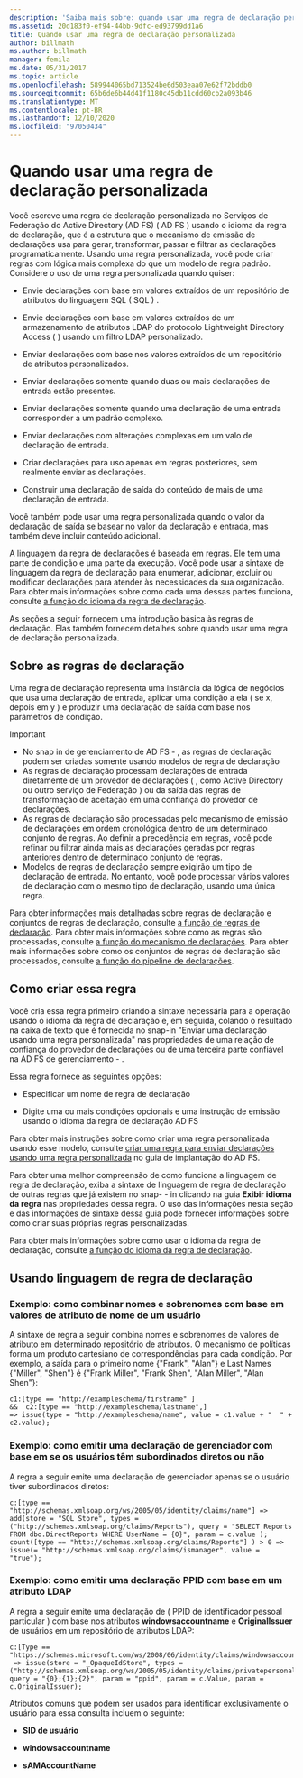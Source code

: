 ```yaml
---
description: 'Saiba mais sobre: quando usar uma regra de declaração personalizada'
ms.assetid: 20d183f0-ef94-44bb-9dfc-ed93799dd1a6
title: Quando usar uma regra de declaração personalizada
author: billmath
ms.author: billmath
manager: femila
ms.date: 05/31/2017
ms.topic: article
ms.openlocfilehash: 589944065bd713524be6d503eaa07e62f72bddb0
ms.sourcegitcommit: 65b6de6b44d41f1180c45db11cdd60cb2a093b46
ms.translationtype: MT
ms.contentlocale: pt-BR
ms.lasthandoff: 12/10/2020
ms.locfileid: "97050434"
---
```

# <a name="when-to-use-a-custom-claim-rule"></a>Quando usar uma regra de declaração personalizada
Você escreve uma regra de declaração personalizada no Serviços de Federação do Active Directory (AD FS) \( AD FS \) usando o idioma da regra de declaração, que é a estrutura que o mecanismo de emissão de declarações usa para gerar, transformar, passar e filtrar as declarações programaticamente. Usando uma regra personalizada, você pode criar regras com lógica mais complexa do que um modelo de regra padrão. Considere o uso de uma regra personalizada quando quiser:

-   Envie declarações com base em valores extraídos de um repositório de atributos do linguagem SQL \( SQL \) .

-   Envie declarações com base em valores extraídos de um armazenamento de atributos LDAP do protocolo Lightweight Directory Access \( \) usando um filtro LDAP personalizado.

-   Enviar declarações com base nos valores extraídos de um repositório de atributos personalizados.

-   Enviar declarações somente quando duas ou mais declarações de entrada estão presentes.

-   Enviar declarações somente quando uma declaração de uma entrada corresponder a um padrão complexo.

-   Enviar declarações com alterações complexas em um valo de declaração de entrada.

-   Criar declarações para uso apenas em regras posteriores, sem realmente enviar as declarações.

-   Construir uma declaração de saída do conteúdo de mais de uma declaração de entrada.

Você também pode usar uma regra personalizada quando o valor da declaração de saída se basear no valor da declaração e entrada, mas também deve incluir conteúdo adicional.

A linguagem da regra de declarações é baseada em regras. Ele tem uma parte de condição e uma parte da execução. Você pode usar a sintaxe de linguagem da regra de declaração para enumerar, adicionar, excluir ou modificar declarações para atender às necessidades da sua organização. Para obter mais informações sobre como cada uma dessas partes funciona, consulte [a função do idioma da regra de declaração](The-Role-of-the-Claim-Rule-Language.md).

As seções a seguir fornecem uma introdução básica às regras de declaração. Elas também fornecem detalhes sobre quando usar uma regra de declaração personalizada.

## <a name="about-claim-rules"></a>Sobre as regras de declaração
Uma regra de declaração representa uma instância da lógica de negócios que usa uma declaração de entrada, aplicar uma condição a ela \( se x, depois em y \) e produzir uma declaração de saída com base nos parâmetros de condição.

> [!IMPORTANT]
> -   No snap in de gerenciamento de AD FS \- , as regras de declaração podem ser criadas somente usando modelos de regra de declaração
> -   As regras de declaração processam declarações de entrada diretamente de um provedor de declarações \( , como Active Directory ou outro serviço de Federação \) ou da saída das regras de transformação de aceitação em uma confiança do provedor de declarações.
> -   As regras de declaração são processadas pelo mecanismo de emissão de declarações em ordem cronológica dentro de um determinado conjunto de regras. Ao definir a precedência em regras, você pode refinar ou filtrar ainda mais as declarações geradas por regras anteriores dentro de determinado conjunto de regras.
> -   Modelos de regras de declaração sempre exigirão um tipo de declaração de entrada. No entanto, você pode processar vários valores de declaração com o mesmo tipo de declaração, usando uma única regra.

Para obter informações mais detalhadas sobre regras de declaração e conjuntos de regras de declaração, consulte [a função de regras de declaração](The-Role-of-Claim-Rules.md). Para obter mais informações sobre como as regras são processadas, consulte [a função do mecanismo de declarações](The-Role-of-the-Claims-Engine.md). Para obter mais informações sobre como os conjuntos de regras de declaração são processados, consulte [a função do pipeline de declarações](The-Role-of-the-Claims-Pipeline.md).

## <a name="how-to-create-this-rule"></a>Como criar essa regra
Você cria essa regra primeiro criando a sintaxe necessária para a operação usando o idioma da regra de declaração e, em seguida, colando o resultado na caixa de texto que é fornecida no snap-in "Enviar uma declaração usando uma regra personalizada" nas propriedades de uma relação de confiança do provedor de declarações ou de uma terceira parte confiável na AD FS de gerenciamento \- .

Essa regra fornece as seguintes opções:

-   Especificar um nome de regra de declaração

-   Digite uma ou mais condições opcionais e uma instrução de emissão usando o idioma da regra de declaração AD FS

Para obter mais instruções sobre como criar uma regra personalizada usando esse modelo, consulte [criar uma regra para enviar declarações usando uma regra personalizada](/previous-versions/windows/it-pro/windows-server-2012-R2-and-2012/dd807049(v=ws.11)) no guia de implantação do AD FS.

Para obter uma melhor compreensão de como funciona a linguagem de regra de declaração, exiba a sintaxe de linguagem de regra de declaração de outras regras que já existem no snap- \- in clicando na guia **Exibir idioma da regra** nas propriedades dessa regra. O uso das informações nesta seção e das informações de sintaxe dessa guia pode fornecer informações sobre como criar suas próprias regras personalizadas.

Para obter mais informações sobre como usar o idioma da regra de declaração, consulte [a função do idioma da regra de declaração](The-Role-of-the-Claim-Rule-Language.md).

## <a name="using-the-claim-rule-language"></a>Usando linguagem de regra de declaração

### <a name="example-how-to-combine-first-and-last-names-based-on-a-users-name-attribute-values"></a>Exemplo: como combinar nomes e sobrenomes com base em valores de atributo de nome de um usuário
A sintaxe de regra a seguir combina nomes e sobrenomes de valores de atributo em determinado repositório de atributos. O mecanismo de políticas forma um produto cartesiano de correspondências para cada condição. Por exemplo, a saída para o primeiro nome {"Frank", "Alan"} e Last Names {"Miller", "Shen"} é {"Frank Miller", "Frank Shen", "Alan Miller", "Alan Shen"}:

```
c1:[type == "http://exampleschema/firstname" ]
&&  c2:[type == "http://exampleschema/lastname",]
=> issue(type = "http://exampleschema/name", value = c1.value + "  " + c2.value);
```

### <a name="example-how-to-issue-a-manager-claim-based-on-whether-users-have-direct-reports"></a>Exemplo: como emitir uma declaração de gerenciador com base em se os usuários têm subordinados diretos ou não
A regra a seguir emite uma declaração de gerenciador apenas se o usuário tiver subordinados diretos:

```
c:[type == "http://schemas.xmlsoap.org/ws/2005/05/identity/claims/name"] => add(store = "SQL Store", types = ("http://schemas.xmlsoap.org/claims/Reports"), query = "SELECT Reports FROM dbo.DirectReports WHERE UserName = {0}", param = c.value );
count([type == "http://schemas.xmlsoap.org/claims/Reports"] ) > 0 => issue(= "http://schemas.xmlsoap.org/claims/ismanager", value = "true");
```

### <a name="example-how-to-issue-a-ppid-claim-based-on-an-ldap-attribute"></a>Exemplo: como emitir uma declaração PPID com base em um atributo LDAP
A regra a seguir emite uma declaração de \( PPID de identificador pessoal particular \) com base nos atributos **windowsaccountname** e **OriginalIssuer** de usuários em um repositório de atributos LDAP:

```
c:[Type == "https://schemas.microsoft.com/ws/2008/06/identity/claims/windowsaccountname"]
 => issue(store = "_OpaqueIdStore", types = ("http://schemas.xmlsoap.org/ws/2005/05/identity/claims/privatepersonalidentifier"), query = "{0};{1};{2}", param = "ppid", param = c.Value, param = c.OriginalIssuer);
```

Atributos comuns que podem ser usados para identificar exclusivamente o usuário para essa consulta incluem o seguinte:

-   **SID de usuário**

-   **windowsaccountname**

-   **sAMAccountName**

